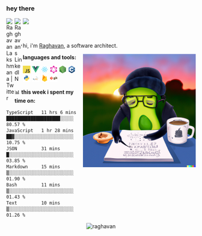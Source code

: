 ### hey there 
<a href="https://twitter.com/raghavanlaks">
  <img align="left" alt="Raghavan Lakshmana | Twitter" width="22px" src="https://raw.githubusercontent.com/peterthehan/peterthehan/master/assets/twitter.svg" />
</a>
<a href="https://www.linkedin.com/in/raghavan-lakshmana/">
  <img align="left" alt="Raghavan's LinkedIN" width="22px" src="https://raw.githubusercontent.com/peterthehan/peterthehan/master/assets/linkedin.svg" />
</a>

![](https://visitor-badge.glitch.me/badge?page_id=raghavan.visitor-badge)

<br />

hi, i'm [Raghavan](https://raghavanlakshmana.com/), a software architect.



  <a href="https://labs.openai.com/s/SDpMzMDOjceb9FnPC9VOoBlW">
    <img align="right" alt="png" src="https://raw.githubusercontent.com/raghavan/raghavan/main/dalle_avocado.png" width="300" />
  </a>


**languages and tools:**  

<code><img height="20" src="https://raw.githubusercontent.com/github/explore/80688e429a7d4ef2fca1e82350fe8e3517d3494d/topics/javascript/javascript.png"></code>
<code><img height="20" src="https://raw.githubusercontent.com/github/explore/80688e429a7d4ef2fca1e82350fe8e3517d3494d/topics/vue/vue.png"></code>
<code><img height="20" src="https://raw.githubusercontent.com/github/explore/80688e429a7d4ef2fca1e82350fe8e3517d3494d/topics/react/react.png"></code>
<code><img height="20" src="https://raw.githubusercontent.com/github/explore/5c058a388828bb5fde0bcafd4bc867b5bb3f26f3/topics/graphql/graphql.png"></code>
<code><img height="20" src="https://raw.githubusercontent.com/github/explore/80688e429a7d4ef2fca1e82350fe8e3517d3494d/topics/nodejs/nodejs.png"></code>
<code><img height="20" src="https://raw.githubusercontent.com/github/explore/80688e429a7d4ef2fca1e82350fe8e3517d3494d/topics/cpp/cpp.png"></code>
<code><img height="20" src="https://raw.githubusercontent.com/github/explore/80688e429a7d4ef2fca1e82350fe8e3517d3494d/topics/python/python.png"></code>
<code><img height="20" src="https://raw.githubusercontent.com/github/explore/80688e429a7d4ef2fca1e82350fe8e3517d3494d/topics/mysql/mysql.png"></code>
<code><img height="20" src="https://raw.githubusercontent.com/github/explore/80688e429a7d4ef2fca1e82350fe8e3517d3494d/topics/firebase/firebase.png"></code>
<code><img height="20" src="https://raw.githubusercontent.com/github/explore/80688e429a7d4ef2fca1e82350fe8e3517d3494d/topics/git/git.png"></code>

📊 **this week i spent my time on:**
<!--START_SECTION:waka-->

```text
TypeScript   11 hrs 6 mins   ████████████████████░░░░░   80.57 %
JavaScript   1 hr 28 mins    ██▓░░░░░░░░░░░░░░░░░░░░░░   10.75 %
JSON         31 mins         █░░░░░░░░░░░░░░░░░░░░░░░░   03.85 %
Markdown     15 mins         ▒░░░░░░░░░░░░░░░░░░░░░░░░   01.90 %
Bash         11 mins         ▒░░░░░░░░░░░░░░░░░░░░░░░░   01.43 %
Text         10 mins         ▒░░░░░░░░░░░░░░░░░░░░░░░░   01.26 %
```

<!--END_SECTION:waka-->


<p align="center"> <img src="https://github-readme-stats.vercel.app/api?username=raghavan&show_icons=true&theme=gotham" alt="raghavan" />




